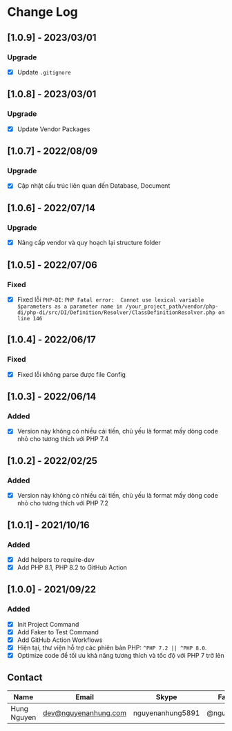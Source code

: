 # Change Log

## [1.0.9] - 2023/03/01

### Upgrade

- [x] Update `.gitignore`

## [1.0.8] - 2023/03/01

### Upgrade

- [x] Update Vendor Packages

## [1.0.7] - 2022/08/09

### Upgrade

- [x] Cập nhật cấu trúc liên quan đến Database, Document

## [1.0.6] - 2022/07/14

### Upgrade

- [x] Nâng cấp vendor và quy hoạch lại structure folder

## [1.0.5] - 2022/07/06

### Fixed

- [x] Fixed
  lỗi `PHP-DI`: `PHP Fatal error:  Cannot use lexical variable $parameters as a parameter name in /your_project_path/vendor/php-di/php-di/src/DI/Definition/Resolver/ClassDefinitionResolver.php on line 146`

## [1.0.4] - 2022/06/17

### Fixed

- [x] Fixed lỗi không parse được file Config

## [1.0.3] - 2022/06/14

### Added

- [x] Version này không có nhiều cải tiến, chủ yếu là format mấy dòng code nhỏ cho tương thích với PHP 7.4

## [1.0.2] - 2022/02/25

### Added

- [x] Version này không có nhiều cải tiến, chủ yếu là format mấy dòng code nhỏ cho tương thích với PHP 7.2

## [1.0.1] - 2021/10/16

### Added

- [x] Add helpers to require-dev
- [x] Add PHP 8.1, PHP 8.2 to GitHub Action

## [1.0.0] - 2021/09/22

### Added

- [x] Init Project Command
- [x] Add Faker to Test Command
- [x] Add GitHub Action Workflows
- [x] Hiện tại, thư viện hỗ trợ các phiên bản PHP: `^PHP 7.2 || ^PHP 8.0`.
- [x] Optimize code để tối ưu khả năng tương thích và tốc độ với PHP 7 trở lên

## Contact

| Name        | Email                | Skype            | Facebook      |
|-------------|----------------------|------------------|---------------|
| Hung Nguyen | dev@nguyenanhung.com | nguyenanhung5891 | @nguyenanhung |

